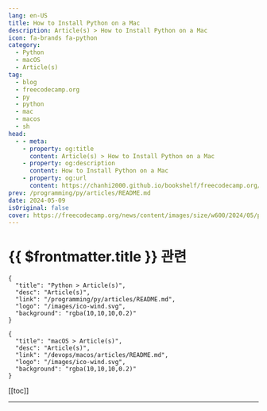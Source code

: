 ```yaml
---
lang: en-US
title: How to Install Python on a Mac
description: Article(s) > How to Install Python on a Mac
icon: fa-brands fa-python
category: 
  - Python
  - macOS
  - Article(s)
tag: 
  - blog
  - freecodecamp.org
  - py
  - python
  - mac
  - macos
  - sh
head:
  - - meta:
    - property: og:title
      content: Article(s) > How to Install Python on a Mac
    - property: og:description
      content: How to Install Python on a Mac
    - property: og:url
      content: https://chanhi2000.github.io/bookshelf/freecodecamp.org/how-to-install-python-on-a-mac.html
prev: /programming/py/articles/README.md
date: 2024-05-09
isOriginal: false
cover: https://freecodecamp.org/news/content/images/size/w600/2024/05/python-shop.png
---
```


# {{ $frontmatter.title }} 관련

```component VPCard
{
  "title": "Python > Article(s)",
  "desc": "Article(s)",
  "link": "/programming/py/articles/README.md",
  "logo": "/images/ico-wind.svg",
  "background": "rgba(10,10,10,0.2)"
}
```

```component VPCard
{
  "title": "macOS > Article(s)",
  "desc": "Article(s)",
  "link": "/devops/macos/articles/README.md",
  "logo": "/images/ico-wind.svg",
  "background": "rgba(10,10,10,0.2)"
}
```

[[toc]]

---

<SiteInfo
  name="How to Install Python on a Mac"
  desc="Python is the most popular first language for programmers on a Mac. Until recently, the language's lack of standard development tooling, plus competing optional-but-essential development tools, meant a rocky start for Python beginners.  To cut through the confusion, I'll show you an up-to-date approach to install Python and set"
  url="https://freecodecamp.org/news/how-to-install-python-on-a-mac/"
  logo="https://cdn.freecodecamp.org/universal/favicons/favicon.ico"
  preview="https://freecodecamp.org/news/content/images/size/w600/2024/05/python-shop.png"/>

<!-- TODO: 작성 -->

